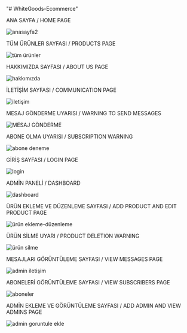 "# WhiteGoods-Ecommerce" 

ANA SAYFA / HOME PAGE

![anasayfa2](https://github.com/oguzhanulu/WhiteGoods-Ecommerce-Project/assets/108179202/fffdabc7-f551-4dd8-aa6d-558c1a0dcb23)

TÜM ÜRÜNLER SAYFASI / PRODUCTS PAGE

![tüm ürünler](https://github.com/oguzhanulu/WhiteGoods-Ecommerce-Project/assets/108179202/c58abdd1-60ea-4ef1-a8b3-ac78ed7cd805)

HAKKIMIZDA SAYFASI / ABOUT US PAGE

![hakkımızda](https://github.com/oguzhanulu/WhiteGoods-Ecommerce-Project/assets/108179202/97fa7bb9-9e64-4625-a2bb-7925227c91e6)

İLETİŞİM SAYFASI / COMMUNICATION PAGE

![iletişim](https://github.com/oguzhanulu/WhiteGoods-Ecommerce-Project/assets/108179202/7113f7c4-ed58-4213-a1c8-c04567404004)

MESAJ GÖNDERME UYARISI / WARNING TO SEND MESSAGES

![MESAJ GÖNDERME](https://github.com/oguzhanulu/WhiteGoods-Ecommerce-Project/assets/108179202/ccff66a6-034a-4091-9f21-61763db73227)

ABONE OLMA UYARISI / SUBSCRIPTION WARNING

![abone deneme](https://github.com/oguzhanulu/WhiteGoods-Ecommerce-Project/assets/108179202/7214ec33-1e16-4e4e-a67d-a65f296d2321)

GİRİŞ SAYFASI / LOGIN PAGE

![login](https://github.com/oguzhanulu/WhiteGoods-Ecommerce-Project/assets/108179202/55a3df4d-2770-4714-98ad-45c05c7b19cd)

ADMİN PANELİ / DASHBOARD

![dashboard](https://github.com/oguzhanulu/WhiteGoods-Ecommerce-Project/assets/108179202/dcb484f8-06e5-4321-86b9-1fe1d392c434)

ÜRÜN EKLEME VE DÜZENLEME SAYFASI / ADD PRODUCT AND EDIT PRODUCT PAGE

![ürün ekleme-düzenleme](https://github.com/oguzhanulu/WhiteGoods-Ecommerce-Project/assets/108179202/25d680cc-8781-4294-8be8-14840438d0d0)

ÜRÜN SİLME UYARI / PRODUCT DELETION WARNING

![ürün silme](https://github.com/oguzhanulu/WhiteGoods-Ecommerce-Project/assets/108179202/07e21c18-3471-43dc-8e80-e852f87d4c73)

MESAJLARI GÖRÜNTÜLEME SAYFASI / VIEW MESSAGES PAGE

![admin iletişim](https://github.com/oguzhanulu/WhiteGoods-Ecommerce-Project/assets/108179202/e69ae9de-a79e-42c1-8db1-0cdf1941efc7)

ABONELERİ GÖRÜNTÜLEME SAYFASI / VIEW SUBSCRIBERS PAGE

![aboneler](https://github.com/oguzhanulu/WhiteGoods-Ecommerce-Project/assets/108179202/85e67d5e-fb0a-480a-aa56-cb61dbb5b9f6)

ADMİN EKLEME VE GÖRÜNTÜLEME SAYFASI / ADD ADMIN AND VIEW ADMINS PAGE

![admin goruntule ekle](https://github.com/oguzhanulu/WhiteGoods-Ecommerce-Project/assets/108179202/f6d84636-d067-4545-a589-3855e4a466ad)



